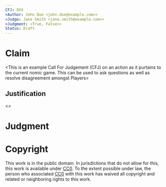 ```yaml
---
CFJ: 0XX
<Author: John Doe <john.doe@example.com>>
<Judge: Jane Smith <jane.smith@example.com>>
<Judgment: <True, False>>
Status: Draft
---
```


# Claim

<This is an example Call For Judgement (CFJ) on an action as it purtains to the current nomic game. This can be used to ask questions as well as resolve disagreement amongst Players>

## Justification

<>

# Judgment

<This section to be written by the Judge>

# Copyright

This work is in the public domain. In jurisdictions that do not allow for this, this work is available under [CC0](https://creativecommons.org/publicdomain/zero/1.0/). To the extent possible under law, the person who associated [CC0](https://creativecommons.org/publicdomain/zero/1.0/) with this work has waived all copyright and related or neighboring rights to this work.
